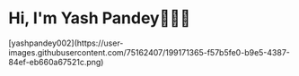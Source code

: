 <h1>Hi, I'm Yash Pandey👋👨‍💻</h1>
[yashpandey002](https://user-images.githubusercontent.com/75162407/199171365-f57b5fe0-b9e5-4387-84ef-eb660a67521c.png)

